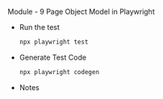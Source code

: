 Module - 9 Page Object Model in Playwright

- Run the test

  ```bash
  npx playwright test
  ```

- Generate Test Code

  ```bash
  npx playwright codegen
  ```

- Notes
